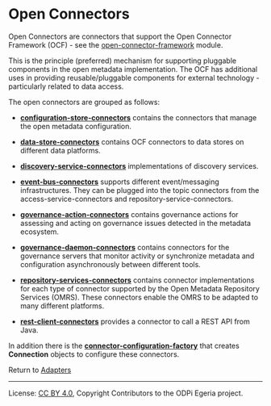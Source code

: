 <!-- SPDX-License-Identifier: Apache-2.0 -->
<!-- Copyright Contributors to the ODPi Egeria project. -->

  
# Open Connectors

Open Connectors are connectors that support the 
Open Connector Framework (OCF) - see
the [open-connector-framework](../../frameworks/open-connector-framework/README.md) module.

This is the principle (preferred) mechanism for supporting pluggable
components in the open metadata implementation.  The OCF has additional uses
in providing reusable/pluggable components for external technology - particularly
related to data access.

The open connectors are grouped as follows:

* **[configuration-store-connectors](configuration-store-connectors)** contains the connectors that manage
the open metadata configuration.

* **[data-store-connectors](data-store-connectors)** contains OCF connectors to data stores on different
data platforms.

* **[discovery-service-connectors](discovery-service-connectors)** implementations of discovery services.

* **[event-bus-connectors](event-bus-connectors)** supports different event/messaging infrastructures.
They can be plugged into the topic connectors from the access-service-connectors
and repository-service-connectors.

* **[governance-action-connectors](governance-action-connectors)** contains governance actions for assessing and acting on
governance issues detected in the metadata ecosystem.

* **[governance-daemon-connectors](governance-daemon-connectors)** contains connectors for the governance
servers that monitor activity or synchronize metadata and configuration
asynchronously between different tools.

* **[repository-services-connectors](repository-services-connectors)** contains connector implementations for
each type of connector supported by the Open Metadata Repository Services (OMRS).
These connectors enable the OMRS to be adapted to many different platforms.

* **[rest-client-connectors](rest-client-connectors)** provides a connector to call a REST API from
Java.

In addition there is the **[connector-configuration-factory](connector-configuration-factory)**
that creates **Connection** objects to configure these connectors.

Return to [Adapters](..)

----
License: [CC BY 4.0](https://creativecommons.org/licenses/by/4.0/),
Copyright Contributors to the ODPi Egeria project.